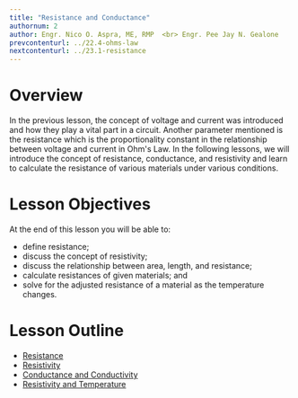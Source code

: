 ```yaml
---
title: "Resistance and Conductance"
authornum: 2
author: Engr. Nico O. Aspra, ME, RMP  <br> Engr. Pee Jay N. Gealone
prevcontenturl: ../22.4-ohms-law
nextcontenturl: ../23.1-resistance
---
```




# Overview
In the previous lesson, the concept of voltage and current was introduced and how they play a vital part in a circuit. Another parameter mentioned is the resistance which is the proportionality constant in the relationship between voltage and current in Ohm's Law.
In the following lessons, we will introduce the concept of resistance, conductance, and resistivity and learn to calculate the resistance of various materials under various conditions.



# Lesson Objectives
At the end of this lesson you will be able to:
- define resistance;
- discuss the concept of resistivity;
- discuss the relationship between area, length, and resistance; 
- calculate resistances of given materials; and
- solve for the adjusted resistance of a material as the temperature changes.



# Lesson Outline
  - [Resistance](../23.1-resistance)
  - [Resistivity](../23.2-resistivity)
  - [Conductance and Conductivity](../23.3-conductance-and-conductivity)
  - [Resistivity and Temperature](../23.4-resistivity-and-temperature)